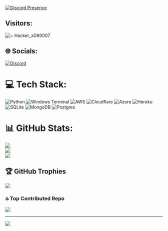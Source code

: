 
[![Discord Presence](https://lanyard.cnrad.dev/api/1122071044824506478)](https://discord.com/users/1122071044824506478)

## Visitors:
![~ Hacker_xD#0007](https://profile-counter.glitch.me/ItzYourHacker/count.svg)

## 🌐 Socials:
[![Discord](https://img.shields.io/badge/Discord-%237289DA.svg?logo=discord&logoColor=white)](https://discord.gg/https://discord.gg/g2C4jQq4en) 

# 💻 Tech Stack:
![Python](https://img.shields.io/badge/python-3670A0?style=plastic&logo=python&logoColor=ffdd54) ![Windows Terminal](https://img.shields.io/badge/Windows%20Terminal-%234D4D4D.svg?style=plastic&logo=windows-terminal&logoColor=white) ![AWS](https://img.shields.io/badge/AWS-%23FF9900.svg?style=plastic&logo=amazon-aws&logoColor=white) ![Cloudflare](https://img.shields.io/badge/Cloudflare-F38020?style=plastic&logo=Cloudflare&logoColor=white) ![Azure](https://img.shields.io/badge/azure-%230072C6.svg?style=plastic&logo=microsoftazure&logoColor=white) ![Heroku](https://img.shields.io/badge/heroku-%23430098.svg?style=plastic&logo=heroku&logoColor=white) ![SQLite](https://img.shields.io/badge/sqlite-%2307405e.svg?style=plastic&logo=sqlite&logoColor=white) ![MongoDB](https://img.shields.io/badge/MongoDB-%234ea94b.svg?style=plastic&logo=mongodb&logoColor=white) ![Postgres](https://img.shields.io/badge/postgres-%23316192.svg?style=plastic&logo=postgresql&logoColor=white)
# 📊 GitHub Stats:
![](https://github-readme-stats.vercel.app/api?username=Itzyourhacker&theme=radical&hide_border=false&include_all_commits=false&count_private=false)<br/>
![](https://github-readme-streak-stats.herokuapp.com/?user=Itzyourhacker&theme=radical&hide_border=false)<br/>
![](https://github-readme-stats.vercel.app/api/top-langs/?username=Itzyourhacker&theme=radical&hide_border=false&include_all_commits=false&count_private=false&layout=compact)

## 🏆 GitHub Trophies
![](https://github-profile-trophy.vercel.app/?username=Itzyourhacker&theme=radical&no-frame=false&no-bg=true&margin-w=4)

### 🔝 Top Contributed Repo
![](https://github-contributor-stats.vercel.app/api?username=Itzyourhacker&limit=5&theme=dark&combine_all_yearly_contributions=true)

---
[![]([https://visitcount.itsvg.in/api?id=Itzyourhacker&icon=0&color=0)](https://visitcount.itsvg.in](https://profile-counter.glitch.me/ItzYourHacker/count.svg)https://profile-counter.glitch.me/ItzYourHacker/count.svg)



